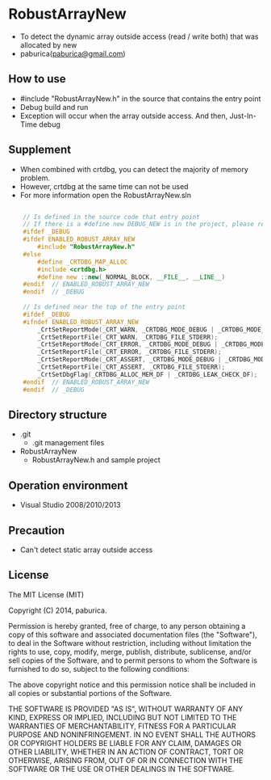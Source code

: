 # RobustArrayNew
- To detect the dynamic array outside access (read / write both) that was allocated by new
- paburica(paburica@gmail.com)

## How to use
- #include "RobustArrayNew.h" in the source that contains the entry point
- Debug build and run
- Exception will occur when the array outside access. And then, Just-In-Time debug

## Supplement
- When combined with crtdbg, you can detect the majority of memory problem.
- However, crtdbg at the same time can not be used
- For more information open the RobustArrayNew.sln

```C++

	// Is defined in the source code that entry point
	// If there is a #define new DEBUG_NEW is in the project, please remove
	#ifdef _DEBUG
	#ifdef ENABLED_ROBUST_ARRAY_NEW
		#include "RobustArrayNew.h"		
	#else
		#define _CRTDBG_MAP_ALLOC
		#include <crtdbg.h>
		#define new ::new(_NORMAL_BLOCK, __FILE__, __LINE__)
	#endif	// ENABLED_ROBUST_ARRAY_NEW
	#endif	// _DEBUG
	
	// Is defined near the top of the entry point
	#ifdef _DEBUG
	#ifndef ENABLED_ROBUST_ARRAY_NEW
		_CrtSetReportMode(_CRT_WARN, _CRTDBG_MODE_DEBUG | _CRTDBG_MODE_FILE);
		_CrtSetReportFile(_CRT_WARN, _CRTDBG_FILE_STDERR);
		_CrtSetReportMode(_CRT_ERROR, _CRTDBG_MODE_DEBUG | _CRTDBG_MODE_FILE);
		_CrtSetReportFile(_CRT_ERROR, _CRTDBG_FILE_STDERR);
		_CrtSetReportMode(_CRT_ASSERT, _CRTDBG_MODE_DEBUG | _CRTDBG_MODE_FILE);
		_CrtSetReportFile(_CRT_ASSERT, _CRTDBG_FILE_STDERR);
		_CrtSetDbgFlag(_CRTDBG_ALLOC_MEM_DF | _CRTDBG_LEAK_CHECK_DF);
	#endif	// ENABLED_ROBUST_ARRAY_NEW
	#endif	// _DEBUG
```

## Directory structure
- .git
	- .git management files
- RobustArrayNew
	- RobustArrayNew.h and sample project

## Operation environment
- Visual Studio 2008/2010/2013

## Precaution
- Can't detect static array outside access

## License
The MIT License (MIT)

Copyright (C) 2014, paburica.

Permission is hereby granted, free of charge, to any person obtaining a copy
of this software and associated documentation files (the "Software"), to deal
in the Software without restriction, including without limitation the rights
to use, copy, modify, merge, publish, distribute, sublicense, and/or sell
copies of the Software, and to permit persons to whom the Software is
furnished to do so, subject to the following conditions:

The above copyright notice and this permission notice shall be included in
all copies or substantial portions of the Software.

THE SOFTWARE IS PROVIDED "AS IS", WITHOUT WARRANTY OF ANY KIND, EXPRESS OR
IMPLIED, INCLUDING BUT NOT LIMITED TO THE WARRANTIES OF MERCHANTABILITY,
FITNESS FOR A PARTICULAR PURPOSE AND NONINFRINGEMENT. IN NO EVENT SHALL THE
AUTHORS OR COPYRIGHT HOLDERS BE LIABLE FOR ANY CLAIM, DAMAGES OR OTHER
LIABILITY, WHETHER IN AN ACTION OF CONTRACT, TORT OR OTHERWISE, ARISING FROM,
OUT OF OR IN CONNECTION WITH THE SOFTWARE OR THE USE OR OTHER DEALINGS IN
THE SOFTWARE.



